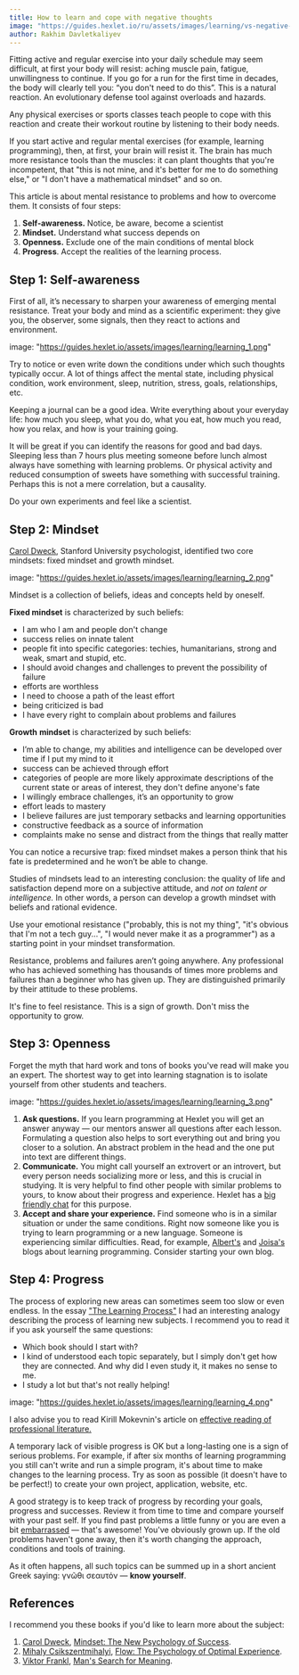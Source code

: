 ```yaml
---
title: How to learn and cope with negative thoughts  
image: "https://guides.hexlet.io/ru/assets/images/learning/vs-negative-thoughts.png"
author: Rakhim Davletkaliyev
---
```


Fitting active and regular exercise into your daily schedule may seem difficult, at first your body will resist: aching muscle pain, fatigue, unwillingness to continue. If you go for a run for the first time in decades, the body will clearly tell you: “you don't need to do this”. This is a natural reaction. An evolutionary defense tool against overloads and hazards.

Any physical exercises or sports classes teach people to cope with this reaction and create their workout routine by listening to their body needs.

If you start active and regular mental exercises (for example, learning programming), then, at first, your brain will resist it. The brain has much more resistance tools than the muscles: it can plant thoughts that you're incompetent, that "this is not mine, and it's better for me to do something else," or "I don't have a mathematical mindset" and so on.

This article is about mental resistance to problems and how to overcome them. It consists of four steps:

1. **Self-awareness.** Notice, be aware, become a scientist
2. **Mindset.** Understand what success depends on
3. **Openness.** Exclude one of the main conditions of mental block
4. **Progress**. Accept the realities of the learning process.

## Step 1: Self-awareness

First of all, it’s necessary to sharpen your awareness of emerging mental resistance. Treat your body and mind as a scientific experiment: they give you, the observer, some signals, then they react to actions and environment.

image: "https://guides.hexlet.io/assets/images/learning/learning_1.png"

Try to notice or even write down the conditions under which such thoughts typically occur. A lot of things affect the mental state, including physical condition, work environment, sleep, nutrition, stress, goals, relationships, etc.

Keeping a journal can be a good idea. Write everything about your everyday life: how much you sleep, what you do, what you eat, how much you read, how you relax, and how is your training going.

It will be great if you can identify the reasons for good and bad days. Sleeping less than 7 hours plus meeting someone before lunch almost always have something with learning problems. Or physical activity and reduced consumption of sweets have something with successful training. Perhaps this is not a mere correlation, but a causality.

Do your own experiments and feel like a scientist.

## Step 2: Mindset

[Carol Dweck](https://en.wikipedia.org/wiki/Carol_Dweck), Stanford University psychologist, identified two core mindsets: fixed mindset and growth mindset.

image: "https://guides.hexlet.io/assets/images/learning/learning_2.png"

Mindset is a collection of beliefs, ideas and concepts held by oneself.

**Fixed mindset** is characterized by such beliefs:

- I am who I am and people don't change
- success relies on innate talent
- people fit into specific categories: techies, humanitarians, strong and weak, smart and stupid, etc.
- I should avoid changes and challenges to prevent the possibility of failure
- efforts are worthless
- I need to choose a path of the least effort
- being criticized is bad
- I have every right to complain about problems and failures

**Growth** **mindset** is characterized by such beliefs:

- I’m able to change, my abilities and intelligence can be developed over time if I put my mind to it
- success can be achieved through effort
- categories of people are more likely approximate descriptions of the current state or areas of interest, they don't define anyone's fate
- I willingly embrace challenges, it’s an opportunity to grow
- effort leads to mastery
- I believe failures are just temporary setbacks and learning opportunities
- constructive feedback as a source of information
- complaints make no sense and distract from the things that really matter

You can notice a recursive trap: fixed mindset makes a person think that his fate is predetermined and he won’t be able to change.

Studies of mindsets lead to an interesting conclusion: the quality of life and satisfaction depend more on a subjective attitude, and *not on talent or intelligence.* In other words, a person can develop a growth mindset with beliefs and rational evidence.

Use your emotional resistance ("probably, this is not my thing", "it's obvious that I'm not a tech guy...", "I would never make it as a programmer") as a starting point in your mindset transformation.

Resistance, problems and failures aren’t going anywhere. Any professional who has achieved something has thousands of times more problems and failures than a beginner who has given up. They are distinguished primarily by their attitude to these problems.

It's fine to feel resistance. This is a sign of growth. Don't miss the opportunity to grow.

## **Step 3: Openness**

Forget the myth that hard work and tons of books you've read will make you an expert. The shortest way to get into learning stagnation is to isolate yourself from other students and teachers.

image: "https://guides.hexlet.io/assets/images/learning/learning_3.png"

1. **Ask questions.** If you learn programming at Hexlet you will get an answer anyway — our mentors answer all questions after each lesson. Formulating a question also helps to sort everything out and bring you closer to a solution. An abstract problem in the head and the one put into text are different things.
2. **Communicate.** You might call yourself an extrovert or an introvert, but every person needs socializing more or less, and this is crucial in studying. It is very helpful to find other people with similar problems to yours, to know about their progress and experience. Hexlet has a [big friendly chat](https://slack-ru.hexlet.io/) for this purpose.
3. **Accept and share your experience.** Find someone who is in a similar situation or under the same conditions. Right now someone like you is trying to learn programming or a new language. Someone is experiencing similar difficulties. Read, for example, [Albert's](https://medium.com/@sayoBye) and [Joisa's](https://joisadler.me/) blogs about learning programming. Consider starting your own blog.

## **Step 4: Progress**

The process of exploring new areas can sometimes seem too slow or even endless. In the essay ["The Learning Process"](https://rakh.im/learning/) I had an interesting analogy describing the process of learning new subjects. I recommend you to read it if you ask yourself the same questions:

- Which book should I start with?
- I kind of understood each topic separately, but I simply don't get how they are connected. And why did I even study it, it makes no sense to me.
- I study a lot but that's not really helping!

image: "https://guides.hexlet.io/assets/images/learning/learning_4.png"

I also advise you to read Kirill Mokevnin's article on [effective reading of professional literature.](https://ru.hexlet.io/blog/posts/how-to-read-books) 

A temporary lack of visible progress is OK but a long-lasting one is a sign of serious problems. For example, if after six months of learning programming you still can't write and run a simple program, it's about time to make changes to the learning process. Try as soon as possible (it doesn't have to be perfect!) to create your own project, application, website, etc.

A good strategy is to keep track of progress by recording your goals, progress and successes. Review it from time to time and compare yourself with your past self. If you find past problems a little funny or you are even a bit [embarrassed](https://hello.rakh.im/how_to_evaluate_personal_growth/) — that's awesome! You've obviously grown up. If the old problems haven't gone away, then it's worth changing the approach, conditions and tools of training.

As it often happens, all such topics can be summed up in a short ancient Greek saying: γνῶθι σεαυτόν — **know yourself**.

## ****References****

I recommend you these books if you'd like to learn more about the subject:

1. [Carol Dweck](https://en.wikipedia.org/wiki/Carol_Dweck#References), [Mindset: The New Psychology of Success](https://www.amazon.com/Mindset-Psychology-Carol-S-Dweck/dp/0345472322).
2. [Mihaly Csikszentmihalyi](https://en.wikipedia.org/wiki/Mihaly_Csikszentmihalyi), [Flow: The Psychology of Optimal Experience](https://www.amazon.com/Flow-Psychology-Experience-Perennial-Classics/dp/0061339202/ref=sr_1_1?crid=2SNPIPBAN139T&keywords=flow+the+psychology+of+optimal+experience&qid=1650616340&s=books&sprefix=Flow%3A+The+Psychology+of+Optimal+Experience%2Cstripbooks-intl-ship%2C217&sr=1-1).
3. [Viktor Frankl](https://en.wikipedia.org/wiki/Viktor_Frankl), [Man's Search for Meaning](https://www.amazon.com/Mans-Search-Meaning-Viktor-Frankl/dp/0807014273/ref=sr_1_1?crid=1EYLE5AI3M18L&keywords=Man%27s+Search+for+Meaning&qid=1650616396&s=books&sprefix=man%27s+search+for+meaning%2Cstripbooks-intl-ship%2C210&sr=1-1).
